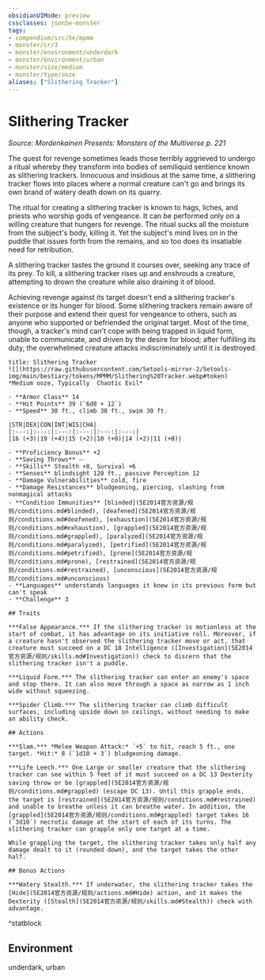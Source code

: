 ```yaml
---
obsidianUIMode: preview
cssclasses: json5e-monster
tags:
- compendium/src/5e/mpmm
- monster/cr/3
- monster/environment/underdark
- monster/environment/urban
- monster/size/medium
- monster/type/ooze
aliases: ["Slithering Tracker"]
---
```

# Slithering Tracker
*Source: Mordenkainen Presents: Monsters of the Multiverse p. 221*  

The quest for revenge sometimes leads those terribly aggrieved to undergo a ritual whereby they transform into bodies of semiliquid sentience known as slithering trackers. Innocuous and insidious at the same time, a slithering tracker flows into places where a normal creature can't go and brings its own brand of watery death down on its quarry.

The ritual for creating a slithering tracker is known to hags, liches, and priests who worship gods of vengeance. It can be performed only on a willing creature that hungers for revenge. The ritual sucks all the moisture from the subject's body, killing it. Yet the subject's mind lives on in the puddle that issues forth from the remains, and so too does its insatiable need for retribution.

A slithering tracker tastes the ground it courses over, seeking any trace of its prey. To kill, a slithering tracker rises up and enshrouds a creature, attempting to drown the creature while also draining it of blood.

Achieving revenge against its target doesn't end a slithering tracker's existence or its hunger for blood. Some slithering trackers remain aware of their purpose and extend their quest for vengeance to others, such as anyone who supported or befriended the original target. Most of the time, though, a tracker's mind can't cope with being trapped in liquid form, unable to communicate, and driven by the desire for blood; after fulfilling its duty, the overwhelmed creature attacks indiscriminately until it is destroyed.

```ad-statblock
title: Slithering Tracker
![](https://raw.githubusercontent.com/5etools-mirror-2/5etools-img/main/bestiary/tokens/MPMM/Slithering%20Tracker.webp#token)
*Medium ooze, Typically  Chaotic Evil*

- **Armor Class** 14
- **Hit Points** 39 (`6d8 + 12`)
- **Speed** 30 ft., climb 30 ft., swim 30 ft.

|STR|DEX|CON|INT|WIS|CHA|
|:---:|:---:|:---:|:---:|:---:|:---:|
|16 (+3)|19 (+4)|15 (+2)|10 (+0)|14 (+2)|11 (+0)|

- **Proficiency Bonus** +2
- **Saving Throws** ⏤
- **Skills** Stealth +8, Survival +6
- **Senses** blindsight 120 ft., passive Perception 12
- **Damage Vulnerabilities** cold, fire
- **Damage Resistances** bludgeoning, piercing, slashing from nonmagical attacks
- **Condition Immunities** [blinded](5E2014官方资源/规则/conditions.md#blinded), [deafened](5E2014官方资源/规则/conditions.md#deafened), [exhaustion](5E2014官方资源/规则/conditions.md#exhaustion), [grappled](5E2014官方资源/规则/conditions.md#grappled), [paralyzed](5E2014官方资源/规则/conditions.md#paralyzed), [petrified](5E2014官方资源/规则/conditions.md#petrified), [prone](5E2014官方资源/规则/conditions.md#prone), [restrained](5E2014官方资源/规则/conditions.md#restrained), [unconscious](5E2014官方资源/规则/conditions.md#unconscious)
- **Languages** understands languages it knew in its previous form but can't speak
- **Challenge** 3

## Traits

***False Appearance.*** If the slithering tracker is motionless at the start of combat, it has advantage on its initiative roll. Moreover, if a creature hasn't observed the slithering tracker move or act, that creature must succeed on a DC 18 Intelligence ([Investigation](5E2014官方资源/规则/skills.md#Investigation)) check to discern that the slithering tracker isn't a puddle.

***Liquid Form.*** The slithering tracker can enter an enemy's space and stop there. It can also move through a space as narrow as 1 inch wide without squeezing.

***Spider Climb.*** The slithering tracker can climb difficult surfaces, including upside down on ceilings, without needing to make an ability check.

## Actions

***Slam.*** *Melee Weapon Attack:* `+5` to hit, reach 5 ft., one target. *Hit:* 8 (`1d10 + 3`) bludgeoning damage.

***Life Leech.*** One Large or smaller creature that the slithering tracker can see within 5 feet of it must succeed on a DC 13 Dexterity saving throw or be [grappled](5E2014官方资源/规则/conditions.md#grappled) (escape DC 13). Until this grapple ends, the target is [restrained](5E2014官方资源/规则/conditions.md#restrained) and unable to breathe unless it can breathe water. In addition, the [grappled](5E2014官方资源/规则/conditions.md#grappled) target takes 16 (`3d10`) necrotic damage at the start of each of its turns. The slithering tracker can grapple only one target at a time.

While grappling the target, the slithering tracker takes only half any damage dealt to it (rounded down), and the target takes the other half.

## Bonus Actions

***Watery Stealth.*** If underwater, the slithering tracker takes the [Hide](5E2014官方资源/规则/actions.md#Hide) action, and it makes the Dexterity ([Stealth](5E2014官方资源/规则/skills.md#Stealth)) check with advantage.
```
^statblock

## Environment

underdark, urban